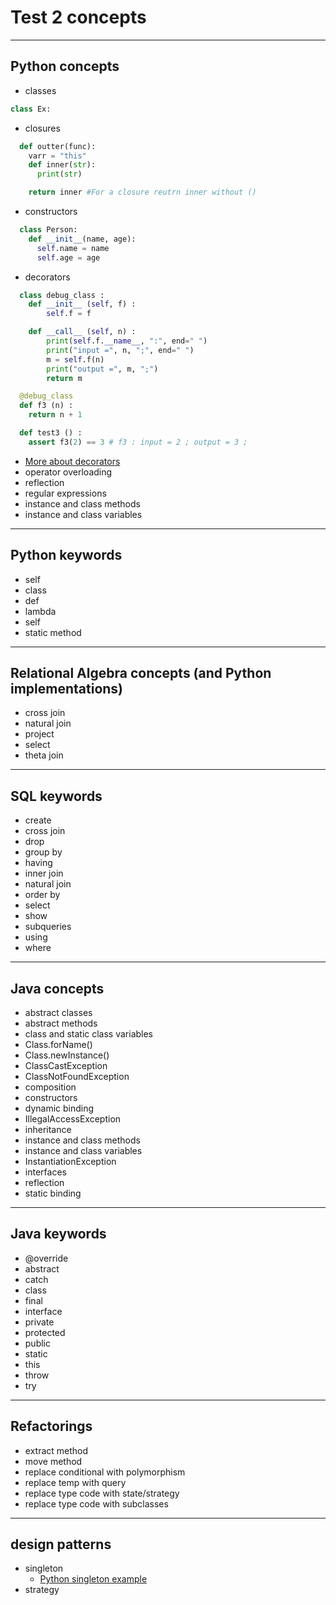 # Test 2 concepts
---
## Python concepts
- classes
```Python
class Ex:
```
- closures
```Python
  def outter(func):
    varr = "this"
    def inner(str):
      print(str)

    return inner #For a closure reutrn inner without ()
```
- constructors
```Python
  class Person:
    def __init__(name, age):
      self.name = name
      self.age = age
```
- decorators
```Python
  class debug_class :
    def __init__ (self, f) :
        self.f = f

    def __call__ (self, n) :
        print(self.f.__name__, ":", end=" ")
        print("input =", n, ";", end=" ")
        m = self.f(n)
        print("output =", m, ";")
        return m

  @debug_class
  def f3 (n) :
    return n + 1

  def test3 () :
    assert f3(2) == 3 # f3 : input = 2 ; output = 3 ;
```
  - [More about decorators](https://github.com/gpdowning/cs373/blob/master/examples/Decorators.py)
- operator overloading
- reflection
- regular expressions
- instance and class methods
- instance and class variables

---

## Python keywords
- self
- class
- def
- lambda
- self
- static method

---

## Relational Algebra concepts (and Python implementations)
- cross join
- natural join
- project
- select
- theta join

---

## SQL keywords
- create
- cross join
- drop
- group by
- having
- inner join
- natural join
- order by
- select
- show
- subqueries
- using
- where

---

## Java concepts
- abstract classes
- abstract methods
- class and static class variables
- Class.forName()
- Class.newInstance()
- ClassCastException
- ClassNotFoundException
- composition
- constructors
- dynamic binding
- IllegalAccessException
- inheritance
- instance and class methods
- instance and class variables
- InstantiationException
- interfaces
- reflection
- static binding

---

## Java keywords
- @override
- abstract
- catch
- class
- final
- interface
- private
- protected
- public
- static
- this
- throw
- try

---

## Refactorings
- extract method
- move method
- replace conditional with polymorphism
- replace temp with query
- replace type code with state/strategy
- replace type code with subclasses

---

## design patterns
- singleton
  - [Python singleton example](https://github.com/gpdowning/cs373/blob/master/examples/SingletonPattern.py)
- strategy
